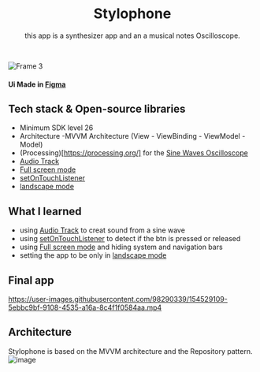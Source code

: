 <h1 align="center">Stylophone</h1>

<p align="center">  
  this app is a synthesizer app and an a musical notes Oscilloscope.
</p>
</br>

![Frame 3](https://user-images.githubusercontent.com/98290339/154515965-97cf0cdd-d2e9-4781-bec6-164952d22226.svg)

#### Ui Made in [Figma](https://www.figma.com/file/mtCF10n9wphsv1JdKG00uQ?embed_host=share&kind=&node-id=276%3A243&viewer=1)



## Tech stack & Open-source libraries

- Minimum SDK level 26
- Architecture
  -MVVM Architecture (View - ViewBinding - ViewModel - Model)
- (Processing)[https://processing.org/] for the [Sine Waves Oscilloscope](https://github.com/CherifiMi/sine-waves)
- [Audio Track](https://developer.android.com/reference/android/media/AudioTrack)
- [Full screen mode](https://developer.android.com/training/system-ui/immersive)
- [setOnTouchListener](https://developer.android.com/reference/android/view/View.OnTouchListener)
- [landscape mode](https://developer.android.com/reference/androidx/browser/trusted/ScreenOrientation)



## What I learned
- using [Audio Track](https://developer.android.com/reference/android/media/AudioTrack) to creat sound from a sine wave
- using [setOnTouchListener](https://developer.android.com/reference/android/view/View.OnTouchListener) to detect if the btn is pressed or released
- using [Full screen mode](https://developer.android.com/training/system-ui/immersive) and hiding system and navigation bars
- setting the app to be only in [landscape mode](https://developer.android.com/reference/androidx/browser/trusted/ScreenOrientation)


## Final app



https://user-images.githubusercontent.com/98290339/154529109-5ebbc9bf-9108-4535-a16a-8c4f1f0584aa.mp4




## Architecture
Stylophone is based on the MVVM architecture and the Repository pattern.
![image](https://user-images.githubusercontent.com/98290339/152096381-2a8898d3-c351-4032-979d-ebc836e46332.png)
